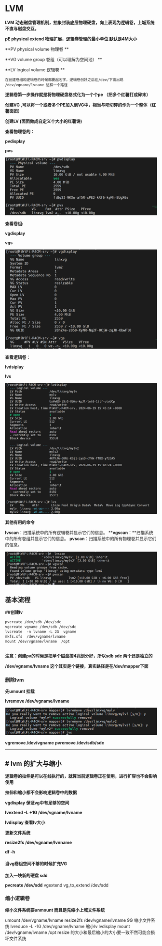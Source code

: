 # LVM

**LVM 动态磁盘管理机制，抽象封装底层物理硬盘，向上表现为逻辑卷，上城系统不直与磁盘交互。**

**pE physical extend  物理扩展，逻辑卷管理的最小单位 默认是4M大小**

**PV physical volume   物理卷  **

**VG volume group  卷组（可以理解为空间池）   **

**LV logical volume  逻辑卷  **

`在创建卷组和逻辑卷的时候都要起名字，逻辑卷创好之后在/dev/下面出现 /dev/vgname/lvname 这样一个路径`

**逻辑卷第一步操作就是将物理硬盘格式化为一个个pe （把多个红薯打成碎末）**

**创建VG ,可以将一个或者多个PE加入到VG中，相当与吧切碎的作为一个整体（红薯面团）**

**创建LV                         (面团做成自定义个大小的红薯饼)**

**查看物理卷的：**

**pvdisplay**

**pvs**

![image-20240619233645753](./resources/images/01-1.png)

**查看卷组:**

**vgdisplay**

**vgs**

![image-20240619233729042](./resources/images/01-2.png)

**查看逻辑卷：**

**lvdsiplay**

**lvs**

![image-20240620000452056](./resources/images/01-3.png)

**其他有用的命令**

**lvscan**：扫描系统中的所有逻辑卷并显示它们的信息。
****vgscan**：**扫描系统中的所有卷组并显示它们的信息。
**pvscan**：扫描系统中的所有物理卷并显示它们的信息。

![image-20240620000415339](./resources/images/01-4.png)

## 基本流程

**##创建lv**

```
pvcreate /dev/sdb /dev/sdc
vgcreate vgname /dev/sdb /dev/sdc
lvcreate  -n lvname -L 2G  vgname
mkfs.xfs  /dev/vgname/lvname
mount /dev/vgname/lvname  /opt
  
```

**注意：创建pv的时候是把单个磁盘按4兆划分好，所以sdb sdc 两个还是独立的**

**/dev/vgname/lvname 这个其实是个链接，真实路径是在/dev/mapper下面**

### 删除lvm

**先umount 挂载**

**lvremove /dev/vgname/lvname**

![image-20240620003032444](./resources/images/01-5.png)

**vgremove /dev/vgname**
**pvremove /dev/sdb/sdc**

---

## # lvm  的扩大与缩小

**逻辑卷的拉伸是可以在线执行的，就算当前逻辑卷正在使用，进行扩容也不会影响使用**

**拉伸和缩小都不会影响逻辑卷中的数据**

**vgdisplay 保证vg中有足够的空间**

**lvextend -L  +1G  /dev/vgname/lvname**

**lvdisplay 查看lv大小**

**更新文件系统**

**resize2fs /dev/vgname/lvnname**

**df -h**

#### 当vg卷组空间不够的时候扩充VG

**加入一块新的硬盘 sdd**

**pvcreate /dev/sdd**
vgextend  vg_to_extend  /dev/sdd

### 缩小逻辑卷

**缩小文件系统要unmount 而且是先缩小上城文件系统**

umount  /dev/vgname/lvname
resize2fs /dev/vgname/lvname 9G 缩小文件系统
lvreduce -L -1G /dev/vgname/lvname  缩小lv
lvdisplay
mount  /dev/vgname/lvname /opt
resize 的大小和最后缩小的大小要一致不然可能会损坏文件系统
